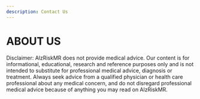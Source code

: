 ```yaml
---
description: Contact Us
---
```


# ABOUT US

Disclaimer: AlzRiskMR does not provide medical advice. Our content is for informational, educational, research and reference purposes only and is not intended to substitute for professional medical advice, diagnosis or treatment. Always seek advice from a qualified physician or health care professional about any medical concern, and do not disregard professional medical advice because of anything you may read on AlzRiskMR.

